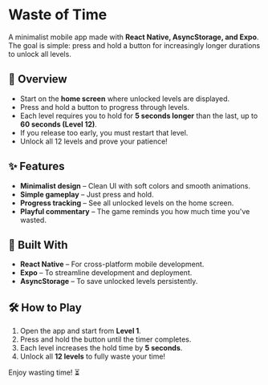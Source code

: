 # Waste of Time  

A minimalist mobile app made with **React Native, AsyncStorage, and Expo**. The goal is simple: press and hold a button for increasingly longer durations to unlock all levels.  

## 📜 Overview  
- Start on the **home screen** where unlocked levels are displayed.  
- Press and hold a button to progress through levels.  
- Each level requires you to hold for **5 seconds longer** than the last, up to **60 seconds (Level 12)**.  
- If you release too early, you must restart that level.  
- Unlock all 12 levels and prove your patience!  

## ✨ Features  
- **Minimalist design** – Clean UI with soft colors and smooth animations.  
- **Simple gameplay** – Just press and hold.  
- **Progress tracking** – See all unlocked levels on the home screen.  
- **Playful commentary** – The game reminds you how much time you've wasted.  

## 🚀 Built With  
- **React Native** – For cross-platform mobile development.  
- **Expo** – To streamline development and deployment.  
- **AsyncStorage** – To save unlocked levels persistently.  

## 🛠️ How to Play  
1. Open the app and start from **Level 1**.  
2. Press and hold the button until the timer completes.  
3. Each level increases the hold time by **5 seconds**.  
4. Unlock all **12 levels** to fully waste your time!  

Enjoy wasting time! ⏳  
